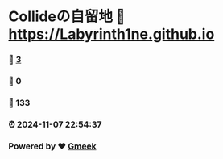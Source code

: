# Collideの自留地 :link: https://Labyrinth1ne.github.io 
### :page_facing_up: [3](https://Labyrinth1ne.github.io/tag.html) 
### :speech_balloon: 0 
### :hibiscus: 133 
### :alarm_clock: 2024-11-07 22:54:37 
### Powered by :heart: [Gmeek](https://github.com/Meekdai/Gmeek)
